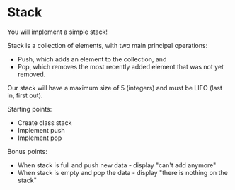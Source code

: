 # Stack		

  You will implement a simple stack!		

  Stack is a collection of elements, with two main principal operations: 		
 * Push, which adds an element to the collection, and		
 * Pop, which removes the most recently added element that was not yet removed.		

  Our stack will have a maximum size of 5 (integers) and must be LIFO (last in, first out).		

  Starting points:		
 - Create class stack		
 - Implement push 		
 - Implement pop		

  Bonus points:		
 - When stack is full and push new data - display "can't add anymore"		
 - When stack is empty and pop the data - display "there is nothing on the stack"
